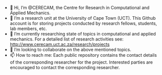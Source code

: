 - 👋 Hi, I’m @CERECAM, the Centre for Research in Computational and Applied Mechanics.
- 👀 I’m a research unit at the University of Cape Town (UCT). This Github account is for storing projects conducted by research fellows, students, lab members, etc.
- 🌱 I’m currently researching state of topics in computational and applied mechanics. For a detailed list of research activities see: http://www.cerecam.uct.ac.za/research/projects
- 💞️ I’m looking to collaborate on the above mentioned topics.
- 📫 How to reach me: Each public repository contains the contact details of the corresponding researcher for the project. Interested parties are encouraged to contact the corresponding researcher.
